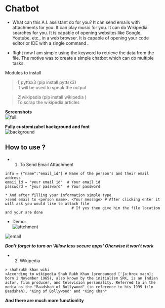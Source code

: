 # Chatbot
* What can this A.I. assistant do for you? It can send emails with attachments for you. It can play music for you. It can do Wikipedia searches for you. It is capable of opening websites like Google, Youtube, etc., in a web browser. It is capable of opening your code editor or IDE with a single command .

* Right now I am simple using the keyword to retrieve the data from the file. The motive was to create a simple chatbot which can do multiple tasks.

Modules to install  
>1)pyttsx3 (pip install pyttsx3)  
It will be used to speak the output  

>2)wikipedia (pip install wikipedia )  
To scrap the wikipedia articles  

**Screenshots**   
![full](https://user-images.githubusercontent.com/72274744/107212698-5958da80-6a2d-11eb-8b85-da2fc1053b9e.JPG)


  
**Fully customizabel background and font**  
![background](https://user-images.githubusercontent.com/72274744/107212893-a0df6680-6a2d-11eb-9214-1958ab164c91.JPG)


## How to use ? 
* 1. To Send Email Attachment  
```
info = {"name":"email_id"} # Name of the person's and their email address
emaii_id = "your email id"  # Your email id
password = "your password"  # Your password

* And after filling your information simple type
>send email to <person name>, <Your message> # After clicking enter it will ask you would like to attach file 
                              # If yes then give him the file location and your are done  
```
* Demo:  
![attchment](https://user-images.githubusercontent.com/72274744/107213235-219e6280-6a2e-11eb-80f0-dafc11029988.JPG)

![email](https://user-images.githubusercontent.com/72274744/107213291-32e76f00-6a2e-11eb-8b88-b848c4f92b72.JPG)


***Don't forget to turn on 'Allow less secure apps' Oherwise it won't work***

* 2. Wikipedia 
```
> shahrukh khan wiki 
<According to wikipedia Shah Rukh Khan (pronounced [ˈʃaːɦrʊx xaːn]; born 2 November 1965), also known by the initialism SRK, is an Indian actor, film producer, and television personality. Referred to in the media as the "Baadshah of Bollywood" (in reference to his 1999 film Baadshah), "King of Bollywood" and "King Khan"
```
**And there are much more functionlity** 
